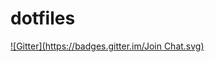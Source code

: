 # dotfiles
[![Gitter](https://badges.gitter.im/Join Chat.svg)](https://gitter.im/yuroyoro/dotfiles?utm_source=badge&utm_medium=badge&utm_campaign=pr-badge&utm_content=badge)
